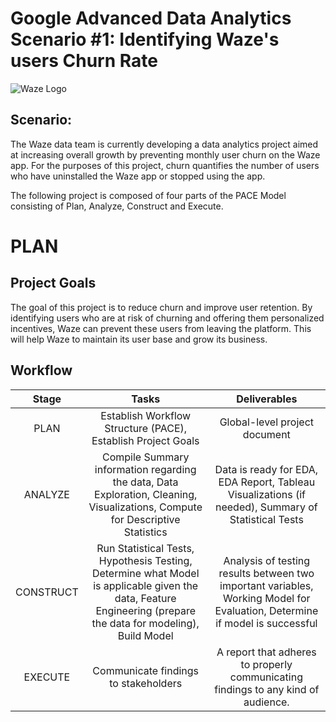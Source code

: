 # Google Advanced Data Analytics Scenario #1: Identifying Waze's users Churn Rate 

![Waze Logo](https://i.ibb.co/YyBjn3B/Waze-Logo.webp)

## Scenario: 
The Waze data team is currently developing a data analytics project aimed at increasing overall growth by preventing monthly user churn on the Waze app. For the purposes of this project, churn quantifies the number of users who have uninstalled the Waze app or stopped using the app.

The following project is composed of four parts of the PACE Model consisting of Plan, Analyze, Construct and Execute.

# PLAN 
## Project Goals
The goal of this project is to reduce churn and improve user retention. By identifying users who are at risk of churning and offering them personalized incentives, Waze can prevent these users from leaving the platform. This will help Waze to maintain its user base and grow its business.
   
## Workflow
|   Stage   	|                                                                            Tasks                                                                           	|                                                        Deliverables                                                         	|
|:---------:	|:----------------------------------------------------------------------------------------------------------------------------------------------------------:	|:---------------------------------------------------------------------------------------------------------------------------:	|
|  PLAN     	| Establish Workflow Structure (PACE), Establish Project Goals                                                                                                	| Global-level project document                                                                                               	|
|  ANALYZE  	| Compile Summary information regarding the data, Data Exploration, Cleaning, Visualizations, Compute for Descriptive Statistics 		                        	| Data is ready for EDA, EDA Report, Tableau Visualizations (if needed), Summary of Statistical Tests                             	|
| CONSTRUCT 	| Run Statistical Tests, Hypothesis Testing, Determine what Model is applicable given the data, Feature Engineering (prepare the data for modeling), Build Model 	| Analysis of testing results between two important variables, Working Model for Evaluation, Determine if model is successful   	|
|  EXECUTE  	| Communicate findings to stakeholders                                                                                                                       	| A report that adheres to properly communicating findings to any kind of audience.                                           	|
